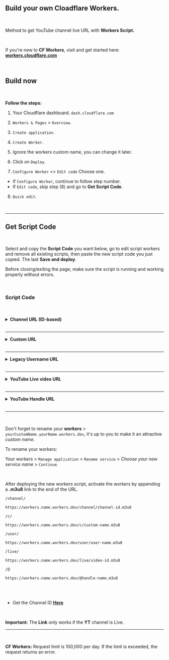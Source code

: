 ## Build your own Cloadflare Workers.

<br>

Method to get YouTube channel live URL with **Workers Script.**

<br>

If you're new to **CF Workers**, visit and get started here: **[workers.cloudflare.com](https://workers.cloudflare.com/)**

<br>

## Build now

<br>

**Follow the steps:**

1. Your Cloudflare dashboard. `dash.cloudflare.com`

2. `Workers & Pages` > `Overview`.

3. `Create application`.

4. `Create Worker`.

5. Ignore the workers custom name, you can change it later.

6. Click on `Deploy`.

7. `Configure Worker` <> `Edit code` Choose one.

- If `Configure Worker`, continue to follow step number.
- If `Edit code`, skip step (8) and go to **Get Script Code**.

8. `Quick edit`.

<br>
<hr>

## Get Script Code

<br>

Select and copy the **Script Code** you want below, go to edit script workers and remove all existing scripts, then paste the new script code you just copied. The last **Save and deploy**.

Before closing/exiting the page, make sure the script is running and working properly without errors.

<br>

### Script Code

<br>
<br>

<details>
<summary><strong>Channel URL (ID-based)</strong></summary>

<br>

`youtube.com/channel/UCUZHFZ9jIKrLroW8LcyJEQQ`

<br>

```js
addEventListener('fetch', (event) => {
  event.respondWith(
    handleRequest(event.request).catch(
      (err) => new Response(err.message, { status: 500 })
    )
  )
})

async function handleRequest (request) {
  const { pathname } = new URL(request.url)

  if (pathname.startsWith('/channel/')) {
    const channel = pathname.split('/')?.[2]?.split('.')?.[0]

    if (channel !== '') {
      const url = `https://www.youtube.com/channel/${channel}/live`

      const response = await fetch(url, {
        cf: {
          cacheTtl: 10800,
          cacheEverything: true
        }
      })

      if (response.ok) {
        const text = await response.text()
        const stream = text.match(/(?<=hlsManifestUrl":").*\.m3u8/g)

        return Response.redirect(stream, 302)
      } else {
        throw Error(`Youtube URL (${url}) failed with status: ${response.status}`)
      }
    } else {
      throw Error(`Channel ID not found: ${pathname}`)
    }
  } else {
    throw Error(`Path not found: ${pathname}`)
  }
}
```
</details>

<br>
<hr>

<details>
<summary><strong>Custom URL</strong></summary>

<br>

`youtube.com/c/YouTubeCreators`

<br>

```js
addEventListener('fetch', (event) => {
  event.respondWith(
    handleRequest(event.request).catch(
      (err) => new Response(err.message, { status: 500 })
    )
  )
})

async function handleRequest (request) {
  const { pathname } = new URL(request.url)

  if (pathname.startsWith('/c/')) {
    const customName = pathname.split('/')?.[2]?.split('.')?.[0]

    if (customName !== '') {
      const url = `https://www.youtube.com/c/${customName}/live`

      const response = await fetch(url, {
        cf: {
          cacheTtl: 10800,
          cacheEverything: true
        }
      })

      if (response.ok) {
        const text = await response.text()
        const stream = text.match(/(?<=hlsManifestUrl":").*\.m3u8/g)

        return Response.redirect(stream, 302)
      } else {
        throw Error(`Youtube URL (${url}) failed with status: ${response.status}`)
      }
    } else {
      throw Error(`Channel Name not found: ${pathname}`)
    }
  } else {
    throw Error(`Path not found: ${pathname}`)
  }
}
```
</details>

<br>
<hr>

<details>
<summary><strong>Legacy Username URL</strong></summary>

<br>

`youtube.com/user/YouTube`

```js
addEventListener('fetch', (event) => {
  event.respondWith(
    handleRequest(event.request).catch(
      (err) => new Response(err.message, { status: 500 })
    )
  )
})

async function handleRequest (request) {
  const { pathname } = new URL(request.url)

  if (pathname.startsWith('/user/')) {
    const userName = pathname.split('/')?.[2]?.split('.')?.[0]

    if (userName !== '') {
      const url = `https://www.youtube.com/user/${userName}/live`

      const response = await fetch(url, {
        cf: {
          cacheTtl: 10800,
          cacheEverything: true
        }
      })

      if (response.ok) {
        const text = await response.text()
        const stream = text.match(/(?<=hlsManifestUrl":").*\.m3u8/g)

        return Response.redirect(stream, 302)
      } else {
        throw Error(`Youtube URL (${url}) failed with status: ${response.status}`)
      }
    } else {
      throw Error(`Channel Name not found: ${pathname}`)
    }
  } else {
    throw Error(`Path not found: ${pathname}`)
  }
}
```
</details>

<br>
<hr>

<details>
<summary><strong>YouTube Live video URL</strong></summary>

<br>

`youtube.com/live/0vGEr_McaHM`

<br>

```js
addEventListener('fetch', (event) => {
  event.respondWith(
    handleRequest(event.request).catch(
      (err) => new Response(err.message, { status: 500 })
    )
  )
})

async function handleRequest (request) {
  const { pathname } = new URL(request.url)

  if (pathname.startsWith('/live/')) {
      const videoId = pathname.split('/')?.[2]?.split('.')?.[0]
    
    if (videoId !== '') { 
      const url = `https://www.youtube.com/live/${videoId}/live`

      const response = await fetch(url, {
        cf: {
          cacheTtl: 10800,
          cacheEverything: true
        }
      })

      if (response.ok) {
        const text = await response.text()
        const stream = text.match(/(?<=hlsManifestUrl":").*\.m3u8/g)

        return Response.redirect(stream, 302)
      } else {
        throw Error(`Youtube URL (${url}) failed with status: ${response.status}`)
      }
    } else {
      throw Error(`Video ID not found: ${pathname}`)
    }
  } else {
    throw Error(`Path not found: ${pathname}`)
  }
}
```
</details>

<br>
<hr>

<details>
<summary><strong>YouTube Handle URL</strong></summary>

<br>

`youtube.com/@youtubecreators`

<br>

```js
addEventListener('fetch', (event) => {
  event.respondWith(
    handleRequest(event.request).catch(
      (err) => new Response(err.message, { status: 500 })
    )
  )
})

async function handleRequest (request) {
  const { pathname } = new URL(request.url)

  if (pathname.startsWith('/@')) {
      const handle = pathname.split('.')?.[0]
    
    if (handle !== '') { 
      const url = `https://www.youtube.com/${handle}/live`

      const response = await fetch(url, {
        cf: {
          cacheTtl: 10800,
          cacheEverything: true
        }
      })

      if (response.ok) {
        const text = await response.text()
        const stream = text.match(/(?<=hlsManifestUrl":").*\.m3u8/g)

        return Response.redirect(stream, 302)
      } else {
        throw Error(`Youtube URL (${url}) failed with status: ${response.status}`)
      }
    } else {
      throw Error(`Channel Name not found: ${pathname}`)
    }
  } else {
    throw Error(`Path not found: ${pathname}`)
  }
}
```
</details>

<br>
<hr>
<br>

Don't forget to rename your **workers** > `yourCustomName.yourName.workers.dev`, it's up to you to make it an attractive _custom name_.

To rename your workers: 

Your workers > `Manage application` > `Rename service` > _Choose your new service name_ > `Continue`.

<br>

After deploying the new workers script, activate the workers by appending a **.m3u8** link to the end of the URL.

`/channel/`
```url
https://workers.name.workers.dev/channel/channel-id.m3u8
```

`/c/`
```url
https://workers.name.workers.dev/c/custom-name.m3u8
```

`/user/`
```url
https://workers.name.workers.dev/user/user-name.m3u8
```

`/live/`
```url
https://workers.name.workers.dev/live/video-id.m3u8
```

`/@`
```url
https://workers.name.workers.dev/@handle-name.m3u8
```

<br>
<br>

- Get the Channel ID **[Here](https://commentpicker.com/youtube-channel-id.php)**

<br>

**Important:** The **Link** only works if the **YT** channel is Live.

<hr>
<br>

**CF Workers:** Request limit is 100,000 per day. If the limit is exceeded, the request returns an error.

<br>
